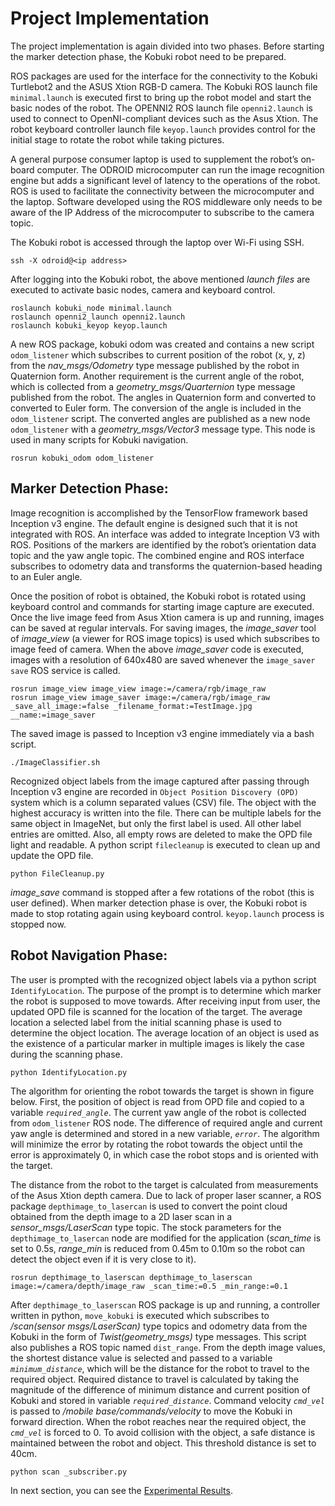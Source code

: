 # Project Implementation

The project implementation is again divided into two phases. Before starting the marker detection phase, the Kobuki robot need to be prepared. 

ROS packages are used for the interface for the connectivity to the Kobuki Turtlebot2 and the ASUS Xtion RGB-D camera. The Kobuki ROS launch file `minimal.launch` is executed first to bring up the robot model and start the basic nodes of the robot. The OPENNI2 ROS launch file `openni2.launch` is used to connect to OpenNI-compliant devices such as the Asus Xtion. The robot keyboard controller launch file `keyop.launch` provides control for the initial stage to rotate the robot while taking pictures.

A general purpose consumer laptop is used to supplement the robot’s on-board computer. The ODROID microcomputer can run the image recognition engine but adds a significant level of latency to the operations of the robot. ROS is used to facilitate the connectivity between the microcomputer and the laptop. Software developed using the ROS middleware only needs to be aware of the IP Address of the microcomputer to subscribe to the camera topic.

The Kobuki robot is accessed through the laptop over Wi-Fi using SSH.
```
ssh -X odroid@<ip address>
```

After logging into the Kobuki robot, the above mentioned _launch files_ are executed to activate basic nodes, camera and keyboard control.
```
roslaunch kobuki_node minimal.launch
roslaunch openni2_launch openni2.launch
roslaunch kobuki_keyop keyop.launch
```

A new ROS package, kobuki odom was created and contains a new script `odom_listener` which subscribes to current position of the robot 
(x, y, z) from the _nav_msgs/Odometry_ type message published by the robot in Quaternion form. Another requirement is the current angle of the robot, which is collected from a _geometry_msgs/Quarternion_ type message published from the robot. The angles in Quaternion form and converted to converted to Euler form. The conversion of the angle is included in the `odom_listener` script. The converted angles are published as a new node `odom_listener` with a _geometry_msgs/Vector3_ message type. This node is used in many scripts for Kobuki navigation.
```
rosrun kobuki_odom odom_listener
```

## Marker Detection Phase:

Image recognition is accomplished by the TensorFlow framework based Inception v3 engine. The default engine is designed such that it is not integrated with ROS. An interface was added to integrate Inception V3 with ROS. Positions of the markers are identified by the robot’s orientation data topic and the yaw angle topic. The combined engine and ROS interface subscribes to odometry data and transforms the quaternion-based heading to an Euler angle. 

Once the position of robot is obtained, the Kobuki robot is rotated using keyboard control and commands for starting image capture are executed. Once the live image feed from Asus Xtion camera is up and running, images can be saved at regular intervals. For saving images, the _image_saver_ tool of _image_view_ (a viewer for ROS image topics) is used which subscribes to image feed of camera. When the above _image_saver_ code is executed, images with a resolution of 640x480 are saved whenever the `image_saver save` ROS service is called.
```
rosrun image_view image_view image:=/camera/rgb/image_raw
rosrun image_view image_saver image:=/camera/rgb/image_raw _save_all_image:=false _filename_format:=TestImage.jpg __name:=image_saver
```

The saved image is passed to Inception v3 engine immediately via a bash script.
```
./ImageClassifier.sh
```

Recognized object labels from the image captured after passing through Inception v3 engine are recorded in `Object Position Discovery (OPD)` system which is a column separated values (CSV) file. The object with the highest accuracy is written into the file. There can be multiple labels for the same object in ImageNet, but only the first label is used. All other label entries are omitted. Also, all empty rows are deleted to make the OPD file light and readable. A python script `filecleanup` is executed to clean up and update the OPD file.
```
python FileCleanup.py
```
_image_save_ command is stopped after a few rotations of the robot (this is user defined). When marker detection phase is over, the Kobuki robot is made to stop rotating again using keyboard control. `keyop.launch` process is stopped now.

## Robot Navigation Phase:

The user is prompted with the recognized object labels via a python script `IdentifyLocation`. The purpose of the prompt is to determine which marker the robot is supposed to move towards. After receiving input from user, the updated OPD file is scanned for the location of the target. The average location a selected label from the initial scanning phase is used to determine the object location. The average location of an object is used as the existence of a particular marker in multiple images is likely the case during the scanning phase.
```
python IdentifyLocation.py
```

The algorithm for orienting the robot towards the target is shown in figure below. First, the position of object is read from OPD file and copied to a variable _`required_angle`_. The current yaw angle of the robot is collected from `odom_listener` ROS node. The difference of required angle and current yaw angle is determined and stored in a new variable, _`error`_. The algorithm will minimize the error by rotating the robot towards the object until the error is approximately 0, in which case the robot stops and is oriented with the target.

The distance from the robot to the target is calculated from measurements of the Asus Xtion depth camera. Due to lack of proper laser scanner, a ROS package `depthimage_to_lasercan` is used to convert the point cloud obtained from the depth image to a 2D laser scan in a _sensor_msgs/LaserScan_ type topic. The stock parameters for the `depthimage_to_lasercan` node are modified for the application (_scan_time_ is set to 0.5s, _range_min_ is reduced from 0.45m to 0.10m so the robot can detect the object even if it is very close to it).
```
rosrun depthimage_to_laserscan depthimage_to_laserscan image:=/camera/depth/image_raw _scan_time:=0.5 _min_range:=0.1
```

After `depthimage_to_laserscan` ROS package is up and running, a controller written in python, `move_kobuki` is executed which subscribes to _/scan(sensor msgs/LaserScan)_ type topics and odometry data from the Kobuki in the form of _Twist(geometry_msgs)_ type messages. This script also publishes a ROS topic named `dist_range`. From the depth image values, the shortest distance value is selected and passed to a variable _`minimum_distance`_, which will be the distance for the robot to travel to the required object. Required distance to travel is calculated by taking the magnitude of the difference of minimum distance and current position of Kobuki and stored in variable _`required_distance`_. Command velocity _`cmd_vel`_ is passed to _/mobile base/commands/velocity_ to move the Kobuki in forward direction. When the robot reaches near the required object, the _`cmd_vel`_ is forced to 0. To avoid collision with the object, a safe distance is maintained between the robot and object. This threshold distance is set to 40cm.
```
python scan _subscriber.py
```

In next section, you can see the [Experimental Results](https://github.com/AbhiRP/Autonomous-Robot-Navigation-using-Deep-Learning-Vision-Landmark-Framework/blob/master/Experimental%20Results.md).
